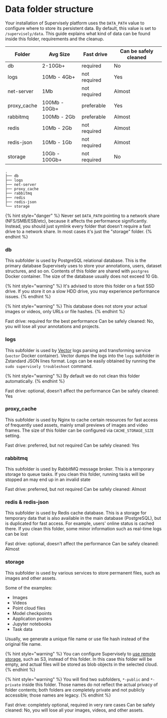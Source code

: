 # Data folder structure

Your installation of Supervisely platform uses the `DATA_PATH` value to configure where to store its persistent data. By default, this value is set to `/supervisely/data`. This guide explains what kind of data can be found inside this folder, requirements and the cleanup.

| Folder      | Avg Size      | Fast drive   | Can be safely cleaned |
|-------------|---------------|--------------|-----------------------|
| db          | 2-10Gb+       | required     | No                    |
| logs        | 10Mb - 4Gb+   | not required | Yes                   |
| net-server  | 1Mb           | not required | Almost                |
| proxy_cache | 100Mb - 10Gb+ | preferable   | Yes                   |
| rabbitmq    | 100Mb - 2Gb   | preferable   | Almost                |
| redis       | 10Mb - 2Gb    | not required | Almost                |
| redis-json  | 10Mb - 1Gb    | not required | Almost                |
| storage     | 10Gb - 100Gb+ | not required | No                    |

```
.
├── db
├── logs
├── net-server
├── proxy_cache
├── rabbitmq
├── redis
├── redis-json
└── storage
```

{% hint style="danger" %}
Never set `DATA_PATH` pointing to a network share (NFS/SMB/ESB/etc), because it affects the performance significantly. Instead, you should just symlink every folder that doesn't require a fast drive to a network share. In most cases it's just the "storage" folder.
{% endhint %}

### db

This subfolder is used by PostgreSQL relational database. This is the primary database Supervisely uses to store your annotations, users, dataset structures, and so on. Contents of this folder are shared with `postgres` Docker container. The size of the database usually does not exceed 10 Gb.

{% hint style="warning" %}
It's advised to store this folder on a fast SSD drive. If you store it on a slow HDD drive, you may experience performance issues.
{% endhint %}

{% hint style="warning" %}
This database does not store your actual images or videos, only URLs or file hashes.
{% endhint %}

Fast drive: required for the best performance
Can be safely cleaned: No, you will lose all your annotations and projects.

### logs

This subfolder is used by [Vector](https://vector.dev) logs parsing and transforming service (`vector` Docker container). Vector dumps the logs into the `logs` subfolder in Zstandard JSON lines format. Logs can be easily obtained by running the `sudo supervisely troubleshoot` command.

{% hint style="warning" %}
By default we do not clean this folder automatically.
{% endhint %}

Fast drive: optional, doesn't affect the performance
Can be safely cleaned: Yes

### proxy_cache

This subfolder is used by Nginx to cache certain resources for fast access of frequently used assets, mainly small previews of images and video frames. The size of this folder can be configured via `CACHE_STORAGE_SIZE` setting.

Fast drive: preferred, but not required
Can be safely cleaned: Yes

### rabbitmq

This subfolder is used by RabbitMQ message broker. This is a temporary storage to queue tasks. If you clean this folder, running tasks will be stopped an may end up in an invalid state

Fast drive: preferred, but not required
Can be safely cleaned: Almost

### redis & redis-json

This subfolder is used by Redis cache database. This is a storage for temporary data that is also available in the main database (PostgreSQL), but is duplicated for fast access. For example, users' online status is cached there. If you clean this folder, some minor information such as real-time logs can be lost

Fast drive: optional, doesn't affect the performance
Can be safely cleaned: Almost

### storage

This subfolder is used by various services to store permanent files, such as images and other assets.

Some of the examples:

- Images
- Videos
- Point cloud files
- Model checkpoints
- Application posters
- Jupyter notebooks
- Task data

Usually, we generate a unique file name or use file hash instead of the original file name.

{% hint style="warning" %}
You can configure Supervisely to [use remote storage](../s3/README.md), such as S3, instead of this folder. In this case this folder will be empty, and actual files will be stored as blob objects in the selected cloud.
{% endhint %}

{% hint style="warning" %}
You will find two subfolders, `*-public` and `*-private` inside this folder. Those names do not reflect the actual privacy of folder contents; both folders are completely private and not publicly accessible; those names are legacy.
{% endhint %}

Fast drive: completely optional, required in very rare cases
Can be safely cleaned: No, you will lose all your images, videos, and other assets.
